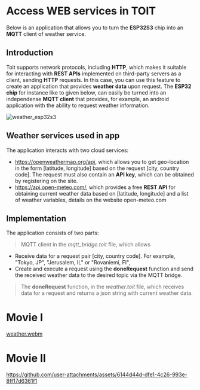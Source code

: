 # Access WEB services in TOIT

Below is an application that allows you to turn the __ESP32S3__ chip into an __MQTT__ client of weather service.

## Introduction

Toit supports network protocols, including __HTTP__, which makes it suitable for interacting with __REST APIs__ implemented on third-party servers as a client, sending __HTTP__ requests. In this case, you can use this feature to create an application that provides __weather data__ upon request. The __ESP32 chip__ for instance like to given below, can easily be turned into an independense __MQTT client__ that provides, for example, an android application with the ability to request weather information.

![weather_esp32s3](https://github.com/user-attachments/assets/4c45358e-fa72-47c9-a2bb-ef897690c2ec)

## Weather services used in app

The application interacts with two cloud services:
* https://openweathermap.org/api, which allows you to get geo-location in the form [latitude, longitude] based on the request [city, country code]. The request must also contain an __API key__, which can be obtained by registering on the site.
* https://api.open-meteo.com/, which provides a free __REST API__ for obtaining current weather data based on [latitude, longitude] and a list of weather variables, details on the website open-meteo.com

## Implementation

The application consists of two parts:
> MQTT client in the _mqtt_bridge.toit_ file, which allows
* Receive data for a request pair [city, country code]. For example, "Tokyo, JP", "Jerusalem, IL" or "Rovaniemi, FI", 
* Create and execute a request using the __doneRequest__ function and send the received weather data to the desired topic via the MQTT bridge.
> The __doneRequest__ function, in the _weather.toit_ file, which receives data for a request and returns a json string with current weather data.


# Movie I

[weather.webm](https://github.com/user-attachments/assets/07172905-7f2b-4f62-ae97-89b6d4c27dc2)

# Movie II

https://github.com/user-attachments/assets/6144d44d-dfe1-4c26-993e-8ff17d6361f1

